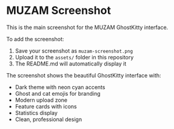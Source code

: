 # MUZAM Screenshot

This is the main screenshot for the MUZAM GhostKitty interface.

To add the screenshot:
1. Save your screenshot as `muzam-screenshot.png`
2. Upload it to the `assets/` folder in this repository
3. The README.md will automatically display it

The screenshot shows the beautiful GhostKitty interface with:
- Dark theme with neon cyan accents
- Ghost and cat emojis for branding
- Modern upload zone
- Feature cards with icons
- Statistics display
- Clean, professional design
